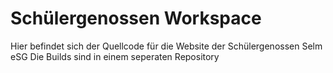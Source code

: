 # Schülergenossen Workspace

Hier befindet sich der Quellcode für die Website der Schülergenossen Selm eSG
Die Builds sind in einem seperaten Repository
